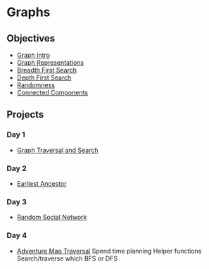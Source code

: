 # Graphs

## Objectives

- [Graph Intro](objectives/graph-intro)
- [Graph Representations](objectives/graph-representations)
- [Breadth First Search](objectives/breadth-first-search)
- [Depth First Search](objectives/depth-first-search)
- [Randomness](objectives/randomness)
- [Connected Components](objectives/connected-components)

## Projects

### Day 1

- [Graph Traversal and Search](projects/graph)

### Day 2

- [Earliest Ancestor](projects/ancestor)

### Day 3

- [Random Social Network](projects/social)

### Day 4

- [Adventure Map Traversal](projects/adventure)
  Spend time planning
  Helper functions
  Search/traverse which BFS or DFS
